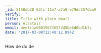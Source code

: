 ```yaml
---
_id: 5f50eb30-03fc-11e7-a7a9-e79dd357dba9
verify: ''
title: Title with plain email
person: Alastair
email: 4ee7c1a08019673657dd5be6d0bd1b7c
date: '2017-03-08T12:40:12.894Z'
---
```

How de do de
